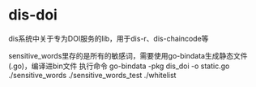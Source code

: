# dis-doi
dis系统中关于专为DOI服务的lib，用于dis-r、dis-chaincode等

sensitive_words里存的是所有的敏感词，需要使用go-bindata生成静态文件(.go)，编译进bin文件
执行命令
go-bindata -pkg dis_doi -o static.go ./sensitive_words ./sensitive_words_test ./whitelist